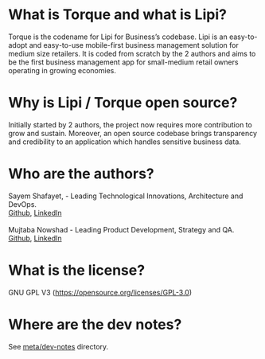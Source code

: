 # What is Torque and what is Lipi?

Torque is the codename for Lipi for Business’s codebase. Lipi is an easy-to-adopt and easy-to-use mobile-first business management solution for medium size retailers. It is coded from scratch by the 2 authors and aims to be the first business management app for small-medium retail owners operating in growing economies.

# Why is Lipi / Torque open source?

Initially started by 2 authors, the project now requires more contribution to grow and sustain. Moreover, an open source codebase brings transparency and credibility to an application which handles sensitive business data. 

# Who are the authors? 
Sayem Shafayet, - Leading Technological Innovations, Architecture and DevOps.<br>
[Github](https://github.com/iShafayet), [LinkedIn](https://www.linkedin.com/in/sayemshafayet/)
<br><br>
Mujtaba Nowshad - Leading Product Development, Strategy and QA.<br>
[Github](https://github.com/iLGunners), [LinkedIn](https://www.linkedin.com/in/mujtabanowshad/)

# What is the license? 
GNU GPL V3 (https://opensource.org/licenses/GPL-3.0)

# Where are the dev notes?
See [meta/dev-notes](meta/dev-notes/README.md) directory.
